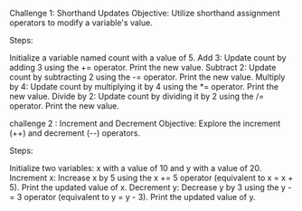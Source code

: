 Challenge 1: Shorthand Updates
Objective: Utilize shorthand assignment operators to modify a variable's value.

Steps:

Initialize a variable named count with a value of 5.
Add 3: Update count by adding 3 using the += operator. Print the new value.
Subtract 2: Update count by subtracting 2 using the -= operator. Print the new value.
Multiply by 4: Update count by multiplying it by 4 using the *= operator. Print the new value.
Divide by 2: Update count by dividing it by 2 using the /= operator. Print the new value.


challenge 2 : Increment and Decrement
Objective: Explore the increment (++) and decrement (--) operators.

Steps:

Initialize two variables: x with a value of 10 and y with a value of 20.
Increment x: Increase x by 5 using the x += 5 operator (equivalent to x = x + 5). Print the updated value of x.
Decrement y: Decrease y by 3 using the y -= 3 operator (equivalent to y = y - 3). Print the updated value of y.